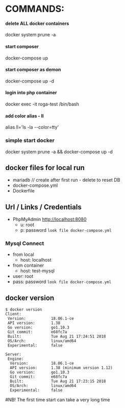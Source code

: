 # COMMANDS:
#### delete ALL docker containers
docker system prune -a 

#### start composer
docker-compose up

####  start composer as demon
docker-compose up -d

#### login into php container
docker exec -it roga-test /bin/bash

#### add color alias - ll
alias ll='ls -la --color=tty'

### simple start docker
docker system prune -a && docker-compose up -d

## docker files for local run
* mariadb // create after first run - delete to reset DB 
* docker-compose.yml
* Dockerfile

## Url / Links / Credentials 
* PhpMyAdmin [http://localhost:8080](http://localhost:8080) 
  * u: root
  * p: password `look file docker-compose.yml`

### Mysql Connect
* from local
    * host: localhost
* from container
    * host: test-mysql
* user: root
* pass: password `look file docker-compose.yml`

## docker version
```
$ docker version
Client:
 Version:           18.06.1-ce
 API version:       1.38
 Go version:        go1.10.3
 Git commit:        e68fc7a
 Built:             Tue Aug 21 17:24:51 2018
 OS/Arch:           linux/amd64
 Experimental:      false

Server:
 Engine:
  Version:          18.06.1-ce
  API version:      1.38 (minimum version 1.12)
  Go version:       go1.10.3
  Git commit:       e68fc7a
  Built:            Tue Aug 21 17:23:15 2018
  OS/Arch:          linux/amd64
  Experimental:     false
```
#NB! The first time start can take a very long time
